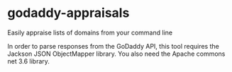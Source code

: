 # godaddy-appraisals
Easily appraise lists of domains from your command line

In order to parse responses from the GoDaddy API, this tool requires the Jackson JSON ObjectMapper library. You also need the Apache commons net 3.6 library.
